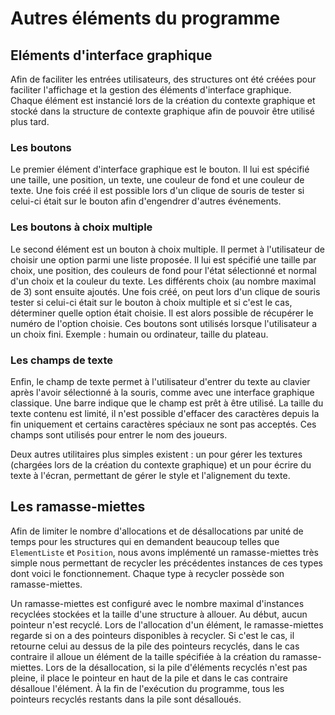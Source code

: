 
Autres éléments du programme
=======================

Eléments d'interface graphique
---------------------------------

Afin de faciliter les entrées utilisateurs, des structures ont été créées pour faciliter l'affichage et la gestion des éléments d'interface graphique. Chaque élément est instancié lors de la création du contexte graphique et stocké dans la structure de contexte graphique afin de pouvoir être utilisé plus tard.

### Les boutons

Le premier élément d'interface graphique est le bouton. Il lui est spécifié une taille, une position, un texte, une couleur de fond et une couleur de texte. Une fois créé il est possible lors d'un clique de souris de tester si celui-ci était sur le bouton afin d'engendrer d'autres événements.

### Les boutons à choix multiple

Le second élément est un bouton à choix multiple. Il permet à l'utilisateur de choisir une option parmi une liste proposée. Il lui est spécifié une taille par choix, une position, des couleurs de fond pour l'état sélectionné et normal d'un choix et la couleur du texte. Les différents choix (au nombre maximal de 3) sont ensuite ajoutés. Une fois créé, on peut lors d'un clique de souris tester si celui-ci était sur le bouton à choix multiple et si c'est le cas, déterminer quelle option était choisie. Il est alors possible de récupérer le numéro de l'option choisie. Ces boutons sont utilisés lorsque l'utilisateur a un choix fini. Exemple : humain ou ordinateur, taille du plateau.

### Les champs de texte

Enfin, le champ de texte permet à l'utilisateur d'entrer du texte au clavier après l'avoir sélectionné à la souris, comme avec une interface graphique classique. Une barre indique que le champ est prêt à être utilisé. La taille du texte contenu est limité, il n'est possible d'effacer des caractères depuis la fin uniquement et certains caractères spéciaux ne sont pas acceptés. Ces champs sont utilisés pour entrer le nom des joueurs.

Deux autres utilitaires plus simples existent : un pour gérer les textures (chargées lors de la création du contexte graphique) et un pour écrire du texte à l'écran, permettant de gérer le style et l'alignement du texte.
      
Les ramasse-miettes
------------------------------

Afin de limiter le nombre d'allocations et de désallocations par unité de temps pour les structures qui en demandent beaucoup telles que `ElementListe` et `Position`, nous avons implémenté un ramasse-miettes très simple nous permettant de recycler les précédentes instances de ces types dont voici le fonctionnement. Chaque type à recycler possède son ramasse-miettes.

Un ramasse-miettes est configuré avec le nombre maximal d'instances recyclées stockées et la taille d'une structure à allouer. Au début, aucun pointeur n'est recyclé. Lors de l'allocation d'un élément, le ramasse-miettes regarde si on a des pointeurs disponibles à recycler. Si c'est le cas, il retourne celui au dessus de la pile des pointeurs recyclés, dans le cas contraire il alloue un élément de la taille spécifiée à la création du ramasse-miettes. Lors de la désallocation, si la pile d'éléments recyclés n'est pas pleine, il place le pointeur en haut de la pile et dans le cas contraire désalloue l'élément. À la fin de l'exécution du programme, tous les pointeurs recyclés restants dans la pile sont désalloués.
